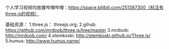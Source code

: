 个人学习视频均放置哔哩哔哩：https://space.bilibili.com/251387300（标注有three.js的视频）





基础资源：
1.three.js：    threejs.org;
2.gihub:        https://github.com/mrdoob/three.js/tree/master
3.mrdoob:       http://mrdoob.com/ 
4.stemkoski:    http://stemkoski.github.io/Three.js/
5.humus:        http://www.humus.name/


